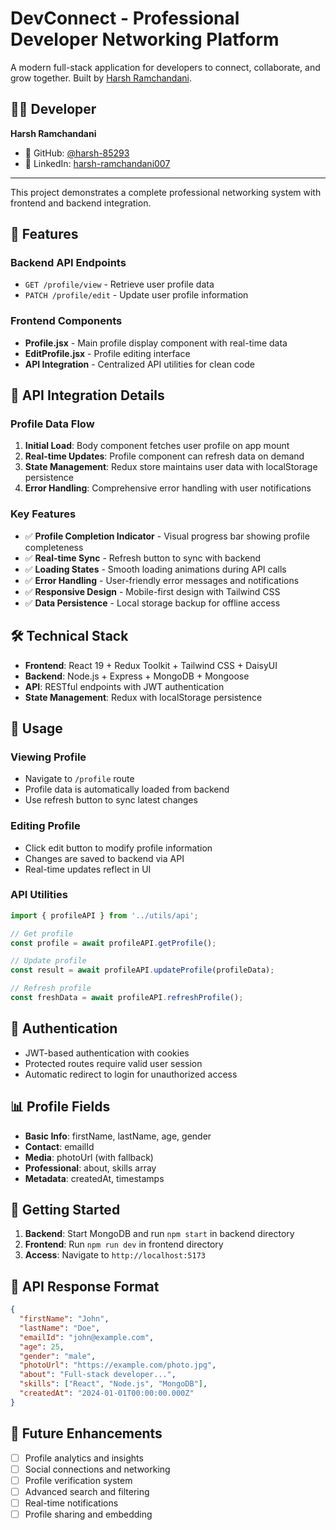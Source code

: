# DevConnect - Professional Developer Networking Platform

A modern full-stack application for developers to connect, collaborate, and grow together. Built by [Harsh Ramchandani](https://github.com/harsh-85293).

## 👨‍💻 Developer

**Harsh Ramchandani**
- 🔗 GitHub: [@harsh-85293](https://github.com/harsh-85293)
- 💼 LinkedIn: [harsh-ramchandani007](https://www.linkedin.com/in/harsh-ramchandani007/)

---

This project demonstrates a complete professional networking system with frontend and backend integration.

## 🚀 Features

### Backend API Endpoints
- `GET /profile/view` - Retrieve user profile data
- `PATCH /profile/edit` - Update user profile information

### Frontend Components
- **Profile.jsx** - Main profile display component with real-time data
- **EditProfile.jsx** - Profile editing interface
- **API Integration** - Centralized API utilities for clean code

## 🔧 API Integration Details

### Profile Data Flow
1. **Initial Load**: Body component fetches user profile on app mount
2. **Real-time Updates**: Profile component can refresh data on demand
3. **State Management**: Redux store maintains user data with localStorage persistence
4. **Error Handling**: Comprehensive error handling with user notifications

### Key Features
- ✅ **Profile Completion Indicator** - Visual progress bar showing profile completeness
- ✅ **Real-time Sync** - Refresh button to sync with backend
- ✅ **Loading States** - Smooth loading animations during API calls
- ✅ **Error Handling** - User-friendly error messages and notifications
- ✅ **Responsive Design** - Mobile-first design with Tailwind CSS
- ✅ **Data Persistence** - Local storage backup for offline access

## 🛠️ Technical Stack

- **Frontend**: React 19 + Redux Toolkit + Tailwind CSS + DaisyUI
- **Backend**: Node.js + Express + MongoDB + Mongoose
- **API**: RESTful endpoints with JWT authentication
- **State Management**: Redux with localStorage persistence

## 📱 Usage

### Viewing Profile
- Navigate to `/profile` route
- Profile data is automatically loaded from backend
- Use refresh button to sync latest changes

### Editing Profile
- Click edit button to modify profile information
- Changes are saved to backend via API
- Real-time updates reflect in UI

### API Utilities
```javascript
import { profileAPI } from '../utils/api';

// Get profile
const profile = await profileAPI.getProfile();

// Update profile
const result = await profileAPI.updateProfile(profileData);

// Refresh profile
const freshData = await profileAPI.refreshProfile();
```

## 🔐 Authentication

- JWT-based authentication with cookies
- Protected routes require valid user session
- Automatic redirect to login for unauthorized access

## 📊 Profile Fields

- **Basic Info**: firstName, lastName, age, gender
- **Contact**: emailId
- **Media**: photoUrl (with fallback)
- **Professional**: about, skills array
- **Metadata**: createdAt, timestamps

## 🚦 Getting Started

1. **Backend**: Start MongoDB and run `npm start` in backend directory
2. **Frontend**: Run `npm run dev` in frontend directory
3. **Access**: Navigate to `http://localhost:5173`

## 🔄 API Response Format

```json
{
  "firstName": "John",
  "lastName": "Doe",
  "emailId": "john@example.com",
  "age": 25,
  "gender": "male",
  "photoUrl": "https://example.com/photo.jpg",
  "about": "Full-stack developer...",
  "skills": ["React", "Node.js", "MongoDB"],
  "createdAt": "2024-01-01T00:00:00.000Z"
}
```

## 🎯 Future Enhancements

- [ ] Profile analytics and insights
- [ ] Social connections and networking
- [ ] Profile verification system
- [ ] Advanced search and filtering
- [ ] Real-time notifications
- [ ] Profile sharing and embedding
